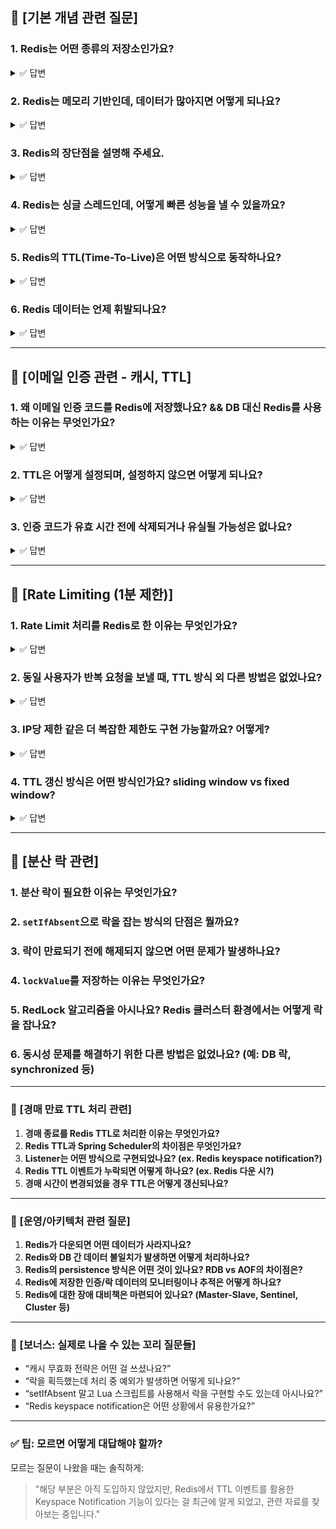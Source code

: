 
## 📌 [기본 개념 관련 질문]

### 1. Redis는 어떤 종류의 저장소인가요?

<details>
  <summary>✅ 답변</summary>
  
  - Redis는 **인메모리** 기반의 Key-Value 저장소로, 데이터를 메모리에 저장하여 빠르게 읽고 쓸 수 있습니다.
  
  - 단순한 문자열뿐 아니라 리스트, 해시, 셋, 정렬된 셋 등 다양한 자료구조를 지원하며, TTL 설정, Pub/Sub, 트랜잭션, 스크립팅 등도 가능한 **NoSQL** 데이터베이스입니다.

  > 인메모리이지만 RDB나 AOF 설정으로 **디스크에 저장** 도 가능
  
  > 데이터베이스는 디스크 저장

</details>

### 2. Redis는 메모리 기반인데, 데이터가 많아지면 어떻게 되나요?

<details>
  <summary>✅ 답변</summary>
  
  - Redis는 메모리에 데이터를 저장하므로, 메모리 용량을 초과하면 성능 저하 또는 데이터 손실이 발생할 수 있습니다.
  
  - 이를 방지하기 위해 Redis는 maxmemory 설정을 제공하며, 초과 시 데이터를 제거하는 **eviction 정책(LRU, LFU 등)** 을 사용합니다.

  > 대용량 처리가 필요한 경우 Redis Cluster로 분산 저장도 가능
</details>


### 3. Redis의 장단점을 설명해 주세요.

<details>
  <summary>✅ 답변</summary>
  
  - **장점**은 **메모리 기반**이라 빠른 속도를 가지며 다양한 자료구조를 사용할 수 있습니다.

  - 또한 TTL을 지원하여 자동 만료 처리도 가능합니다.

  - **단점**은 메모리 기반(휘발성)이라 데이터 유실 가능성이 있습니다.

  - 디스크 기반 DB에 비해 저장 가능한 데이터량이 제한되며 CPU 사용에 한계가 존재합니다.
    
</details>


### 4. Redis는 싱글 스레드인데, 어떻게 빠른 성능을 낼 수 있을까요?

<details>
  <summary>✅ 답변</summary>
  
  - Redis는 명령을 단일 스레드로 순차적으로 처리합니다.
  
  - 하지만 메모리 기반이며, 내부 구조가 매우 최적화되어 있어 컨텍스트 스위칭, 락 경쟁 없이 매우 빠르게 처리됩니다.
  
  - 또한, **I/O Multiplexing (epoll 등)** 을 사용해 여러 클라이언트와 동시에 비동기 통신할 수 있습니다.

  > 싱글 쓰레드의 장점인 Atomic 연산 (race condition이 없음) -> 원자성 보장

  >  **I/O 멀티플렉싱**: 싱글 쓰레드가 여러 I/O 작업을 동시에 모니터링 할 수 있도록 해주는 기술

</details>

### 5. Redis의 TTL(Time-To-Live)은 어떤 방식으로 동작하나요?

<details>
  <summary>✅ 답변</summary>
  
  - Redis의 TTL은 key에 **유효 시간을 설정**하는 기능이며, 시간이 지나면 해당 key는 **자동으로 삭제**됩니다.

  1. Lazy deletion (지연 삭제): key 접근 시 만료되었으면 그 순간 삭제
  
  2. Active deletion (주기적 스캔): Redis가 백그라운드에서 만료된 키를 찾아 삭제

  > EXPIRE, SETEX, TTL 등의 명령어를 통해 TTL을 설정/조회 가능

</details>

### 6. Redis 데이터는 언제 휘발되나요?

<details>
  <summary>✅ 답변</summary>
  
  - 기본적으로 메모리 기반이기 때문에, **서버가 종료되거나 장애가 발생**하면 데이터가 휘발될 수 있습니다.

  - 이를 방지하기 위해 **RDB**나 **AOF** 설정을 통해 해결 가능합니다.
    
  > RDB (Snapshotting): 주기적으로 전체 데이터를 파일로 저장

  > AOF (Append Only File): 모든 쓰기 명령을 로그에 기록하여 복구 가능

</details>

---

## 📌 [이메일 인증 관련 - 캐시, TTL]

### 1. 왜 이메일 인증 코드를 Redis에 저장했나요? && DB 대신 Redis를 사용하는 이유는 무엇인가요?

<details>
  <summary>✅ 답변</summary>
  
  - 이메일 인증 코드는 **일시적인 데이터**이기 때문에, Redis의 TTL 기능을 통해 **자동 만료 및 삭제가 가능**하므로 적합하다고 생각했습니다.

  - 또한, 디스크 기반 DB보다 응답 속도가 빠르고 과부하도 줄일 수 있어 사용자 경험에도 효과적이라고 생각합니다.

  - RDB에 인증 코드 테이블을 만들고 직접 삭제 로직을 짜는 것보다 Redis를 이용해 **훨씬 간결하고 효율적인 방식으로 만료 처리가 가능**했습니다.

</details>

### 2. TTL은 어떻게 설정되며, 설정하지 않으면 어떻게 되나요?

<details>
  <summary>✅ 답변</summary>
  
  - Redis에서 TTL은 SET 명령어에 **만료 시간 옵션(EX, PX)** 을 함께 주거나, EXPIRE 명령어를 사용해 설정할 수 있습니다.
  
  - TTL을 설정하지 않으면, 해당 키는 영구적으로 저장되며 자동 삭제되지 않습니다.

  > 삭제되지 않으면 메모리 공간을 차지한다는 치명적인 단점이 존재

  > Java에서는 RedisTemplate.opsForValue().set(key, value, Duration.ofMillis(n)) 방식으로 TTL 설정

</details>

### 3. 인증 코드가 유효 시간 전에 삭제되거나 유실될 가능성은 없나요?

<details>
  <summary>✅ 답변</summary>
  
  - Redis는 기본적으로 메모리에 데이터를 저장하므로, 서버 장애나 종료 시 데이터 **유실 가능성이 존재**합니다.
  
  - 하지만 이메일 인증 코드는 중요도는 높지만 영구 보관이 필요 없는 단기 데이터입니다.
  
  - 일부 유실이 치명적이지 않으며 **TTL 만료를 통한 재발급**으로 쉽게 대응 가능합니다.
  
  > Redis가 메모리 한계를 초과한 경우 Eviction 정책에 따라 만료되지 않은 키도 삭제될 수 있으므로 주의가 필요

</details>

---

## 📌 [Rate Limiting (1분 제한)]

### 1. Rate Limit 처리를 Redis로 한 이유는 무엇인가요?

<details>
  <summary>✅ 답변</summary>
  
  - **Rate Limit**은 짧은 시간 동안의 **요청 횟수를 제한**해야 하는 기능으로, 이를 위해 **빠르고 TTL 제어가 가능**한 저장소가 필요합니다.
  
  - Redis는 메모리 기반으로 빠르고, EXPIRE 명령어를 통해 TTL 설정이 가능하여, 1분 동안 중복 요청을 방지하는데 최적화된 구조라고 생각합니다.

  > RDB는 초당 요청 처리 속도가 느려 실시간 제한에는 부적합하다고 판단

</details>

### 2. 동일 사용자가 반복 요청을 보낼 때, TTL 방식 외 다른 방법은 없었나요?

<details>
  <summary>✅ 답변</summary>
  
  - Redis의 **카운팅 기반 접근법**도 사용할 수 있습니다.
  
  - 예를 들어, INCR와 EXPIRE를 조합하여 사용자가 1분에 5번 이상 요청하면 차단하는 방식입니다.
  
  - 또는 Redis의 Sorted Set을 사용해 요청 타임스탬프를 기록하고 슬라이딩 윈도우 방식으로도 구현할 수 있습니다.

</details>

### 3. IP당 제한 같은 더 복잡한 제한도 구현 가능할까요? 어떻게?

<details>
  <summary>✅ 답변</summary>
  
  - Redis의 키 구조를 "rate:ip:{IP주소}"나 "rate:user:{userId}"처럼 구성하면 사용자나 IP 단위의 제한이 가능합니다.
  
  - 예를 들어 "rate:ip:192.168.0.1"이라는 키를 만들어 1분 동안 요청 횟수를 카운트하고, 정해진 횟수를 초과하면 차단할 수 있습니다.
  
  - 또는 Redis Lua 스크립트를 이용해 멀티 키 연산과 atomic 처리도 가능합니다.

</details>


### 4. TTL 갱신 방식은 어떤 방식인가요? sliding window vs fixed window?

<details>
  <summary>✅ 답변</summary>
  
  - 현재 구조는 **Fixed Window** 방식에 가깝습니다.

  - setLastSentTime()에서 키를 1분 동안 유지시키므로, 처음 요청 시점을 기준으로 1분 동안은 동일 요청을 차단합니다.
  
  - 즉, 일정 시간 동안 1회만 허용하는 방식이고, TTL이 지나면 다시 허용합니다.

  > Fixed Window: 정해진 간격(예: 1분)에 대해 고정된 제한

  > Sliding Window: 최근 N초 동안의 요청 수를 기준으로 판단 (예: 과거 60초간 5회 요청) -> 주로 Sorted Set 구조 사용

</details>

---

## 📌 [분산 락 관련]

### 1. 분산 락이 필요한 이유는 무엇인가요?

### 2. `setIfAbsent`으로 락을 잡는 방식의 단점은 뭘까요?

### 3. 락이 만료되기 전에 해제되지 않으면 어떤 문제가 발생하나요?

### 4. `lockValue`를 저장하는 이유는 무엇인가요?

### 5. RedLock 알고리즘을 아시나요? Redis 클러스터 환경에서는 어떻게 락을 잡나요?

### 6. 동시성 문제를 해결하기 위한 다른 방법은 없었나요? (예: DB 락, synchronized 등)

---

### 📌 \[경매 만료 TTL 처리 관련]

1. **경매 종료를 Redis TTL로 처리한 이유는 무엇인가요?**
2. **Redis TTL과 Spring Scheduler의 차이점은 무엇인가요?**
3. **Listener는 어떤 방식으로 구현되었나요? (ex. Redis keyspace notification?)**
4. **Redis TTL 이벤트가 누락되면 어떻게 하나요? (ex. Redis 다운 시?)**
5. **경매 시간이 변경되었을 경우 TTL은 어떻게 갱신되나요?**

---

### 📌 \[운영/아키텍처 관련 질문]

1. **Redis가 다운되면 어떤 데이터가 사라지나요?**
2. **Redis와 DB 간 데이터 불일치가 발생하면 어떻게 처리하나요?**
3. **Redis의 persistence 방식은 어떤 것이 있나요? RDB vs AOF의 차이점은?**
4. **Redis에 저장한 인증/락 데이터의 모니터링이나 추적은 어떻게 하나요?**
5. **Redis에 대한 장애 대비책은 마련되어 있나요? (Master-Slave, Sentinel, Cluster 등)**

---

### 📌 \[보너스: 실제로 나올 수 있는 꼬리 질문들]

* “캐시 무효화 전략은 어떤 걸 쓰셨나요?”
* “락을 획득했는데 처리 중 예외가 발생하면 어떻게 되나요?”
* “setIfAbsent 말고 Lua 스크립트를 사용해서 락을 구현할 수도 있는데 아시나요?”
* “Redis keyspace notification은 어떤 상황에서 유용한가요?”

---

### ✅ 팁: 모르면 어떻게 대답해야 할까?

모르는 질문이 나왔을 때는 솔직하게:

> "해당 부분은 아직 도입하지 않았지만, Redis에서 TTL 이벤트를 활용한 Keyspace Notification 기능이 있다는 걸 최근에 알게 되었고, 관련 자료를 찾아보는 중입니다."


